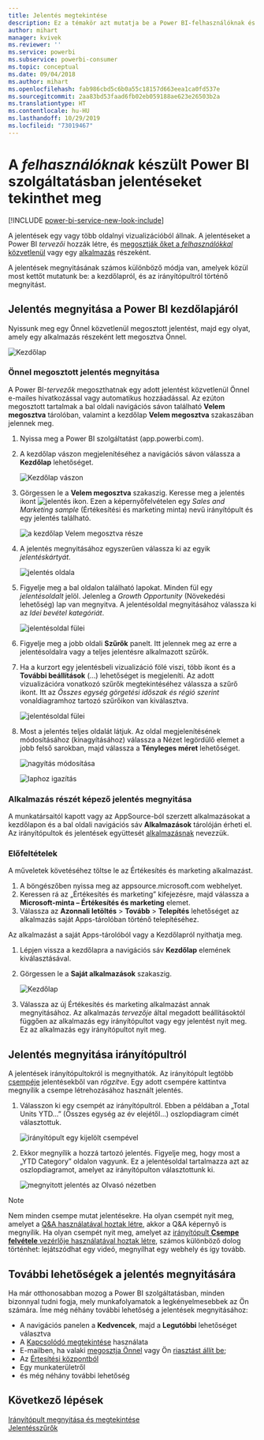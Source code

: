```yaml
---
title: Jelentés megtekintése
description: Ez a témakör azt mutatja be a Power BI-felhasználóknak és -végfelhasználóknak, hogyan nyithatnak meg és tekinthetnek meg Power BI-jelentéseket.
author: mihart
manager: kvivek
ms.reviewer: ''
ms.service: powerbi
ms.subservice: powerbi-consumer
ms.topic: conceptual
ms.date: 09/04/2018
ms.author: mihart
ms.openlocfilehash: fab986cbd5c6b0a55c18157d663eea1ca0fd537e
ms.sourcegitcommit: 2aa83bd53faad6fb02eb059188ae623e26503b2a
ms.translationtype: HT
ms.contentlocale: hu-HU
ms.lasthandoff: 10/29/2019
ms.locfileid: "73019467"
---
```

# <a name="view-a-report-in-the-power-bi-service-for-consumers"></a>A *felhasználóknak* készült Power BI szolgáltatásban jelentéseket tekinthet meg

[!INCLUDE [power-bi-service-new-look-include](../includes/power-bi-service-new-look-include.md)]

A jelentések egy vagy több oldalnyi vizualizációból állnak. A jelentéseket a Power BI *tervezői* hozzák létre, és [megosztják őket a *felhasználókkal* közvetlenül](end-user-shared-with-me.md) vagy egy [alkalmazás](end-user-apps.md) részeként. 

A jelentések megnyitásának számos különböző módja van, amelyek közül most kettőt mutatunk be: a kezdőlapról, és az irányítópultról történő megnyitást. 

<!-- add art-->


## <a name="open-a-report-from-power-bi-home"></a>Jelentés megnyitása a Power BI kezdőlapjáról
Nyissunk meg egy Önnel közvetlenül megosztott jelentést, majd egy olyat, amely egy alkalmazás részeként lett megosztva Önnel.

   ![Kezdőlap](./media/end-user-report-open/power-bi-home-canvas.png)

### <a name="open-a-report-that-has-been-shared-with-you"></a>Önnel megosztott jelentés megnyitása
A Power BI-*tervezők* megoszthatnak egy adott jelentést közvetlenül Önnel e-mailes hivatkozással vagy automatikus hozzáadással. Az ezúton megosztott tartalmak a bal oldali navigációs sávon található **Velem megosztva** tárolóban, valamint a kezdőlap **Velem megosztva** szakaszában jelennek meg.

1. Nyissa meg a Power BI szolgáltatást (app.powerbi.com).

2. A kezdőlap vászon megjelenítéséhez a navigációs sávon válassza a **Kezdőlap** lehetőséget.  

   ![Kezdőlap vászon](./media/end-user-report-open/power-bi-select-home-new.png)
   
3. Görgessen le a **Velem megosztva** szakaszig. Keresse meg a jelentés ikont ![jelentés ikon](./media/end-user-report-open/power-bi-report-icon.png). Ezen a képernyőfelvételen egy *Sales and Marketing sample* (Értékesítési és marketing minta) nevű irányítópult és egy jelentés található. 
   
   ![a kezdőlap Velem megosztva része](./media/end-user-report-open/power-bi-shared-new.png)

4. A jelentés megnyitásához egyszerűen válassza ki az egyik *jelentéskártyát*.

   ![jelentés oldala](./media/end-user-report-open/power-bi-open.png)

5. Figyelje meg a bal oldalon található lapokat.  Minden fül egy *jelentésoldalt* jelöl. Jelenleg a *Growth Opportunity* (Növekedési lehetőség) lap van megnyitva. A jelentésoldal megnyitásához válassza ki az *Idei bevétel kategóriát*. 

   ![jelentésoldal fülei](./media/end-user-report-open/power-bi-ytd.png)

6. Figyelje meg a jobb oldali **Szűrők** panelt. Itt jelennek meg az erre a jelentésoldalra vagy a teljes jelentésre alkalmazott szűrők.

7. Ha a kurzort egy jelentésbeli vizualizáció fölé viszi, több ikont és a **További beállítások** (...) lehetőséget is megjeleníti. Az adott vizualizációra vonatkozó szűrők megtekintéséhez válassza a szűrő ikont. Itt az *Összes egység görgetési időszak és régió szerint* vonaldiagramhoz tartozó szűrőikon van kiválasztva.

   ![jelentésoldal fülei](./media/end-user-report-open/power-bi-visual-filters.png)

6. Most a jelentés teljes oldalát látjuk. Az oldal megjelenítésének módosításához (kinagyításához) válassza a Nézet legördülő elemet a jobb felső sarokban, majd válassza a **Tényleges méret** lehetőséget.

   ![nagyítás módosítása](./media/end-user-report-open/power-bi-fit-new.png)

   ![laphoz igazítás](./media/end-user-report-open/power-bi-actual.png)

### <a name="open-a-report-that-is-part-of-an-app"></a>Alkalmazás részét képező jelentés megnyitása
A munkatársaitól kapott vagy az AppSource-ból szerzett alkalmazásokat a kezdőlapon és a bal oldali navigációs sáv **Alkalmazások** tárolóján érheti el. Az irányítópultok és jelentések együttesét [alkalmazásnak](end-user-apps.md) nevezzük.

### <a name="prerequisites"></a>Előfeltételek
A műveletek követéséhez töltse le az Értékesítés és marketing alkalmazást.
1. A böngészőben nyissa meg az appsource.microsoft.com webhelyet.
1. Keressen rá az „Értékesítés és marketing” kifejezésre, majd válassza a **Microsoft-minta – Értékesítés és marketing** elemet.
1. Válassza az **Azonnali letöltés** > **Tovább** > **Telepítés** lehetőséget az alkalmazás saját Apps-tárolóban történő telepítéséhez. 

Az alkalmazást a saját Apps-tárolóból vagy a Kezdőlapról nyithatja meg.
1. Lépjen vissza a kezdőlapra a navigációs sáv **Kezdőlap** elemének kiválasztásával.

7. Görgessen le a **Saját alkalmazások** szakaszig.

   ![Kezdőlap](./media/end-user-report-open/power-bi-app.png)

8. Válassza az új Értékesítés és marketing alkalmazást annak megnyitásához. Az alkalmazás *tervezője* által megadott beállításoktól függően az alkalmazás egy irányítópultot vagy egy jelentést nyit meg. Ez az alkalmazás egy irányítópultot nyit meg.  


## <a name="open-a-report-from-a-dashboard"></a>Jelentés megnyitása irányítópultról
A jelentések irányítópultokról is megnyithatók. Az irányítópult legtöbb [csempéje](end-user-tiles.md) jelentésekből van *rögzítve*. Egy adott csempére kattintva megnyílik a csempe létrehozásához használt jelentés. 

1. Válasszon ki egy csempét az irányítópultról. Ebben a példában a „Total Units YTD...” (Összes egység az év elejétől...) oszlopdiagram címét választottuk.

    ![irányítópult egy kijelölt csempével](./media/end-user-report-open/power-bi-dashboard.png)

2.  Ekkor megnyílik a hozzá tartozó jelentés. Figyelje meg, hogy most a „YTD Category” oldalon vagyunk. Ez a jelentésoldal tartalmazza azt az oszlopdiagramot, amelyet az irányítópulton választottunk ki.

    ![megnyitott jelentés az Olvasó nézetben](./media/end-user-report-open/power-bi-report-tabs.png)

> [!NOTE]
> Nem minden csempe mutat jelentésekre. Ha olyan csempét nyit meg, amelyet a [Q&A használatával hoztak létre](end-user-q-and-a.md), akkor a Q&A képernyő is megnyílik. Ha olyan csempét nyit meg, amelyet az [irányítópult **Csempe felvétele** vezérlője használatával hoztak létre](../service-dashboard-add-widget.md), számos különböző dolog történhet: lejátszódhat egy videó, megnyílhat egy webhely és így tovább.  


##  <a name="still-more-ways-to-open-a-report"></a>További lehetőségek a jelentés megnyitására
Ha már otthonosabban mozog a Power BI szolgáltatásban, minden bizonnyal tudni fogja, mely munkafolyamatok a legkényelmesebbek az Ön számára. Íme még néhány további lehetőség a jelentések megnyitásához:
- A navigációs panelen a **Kedvencek**, majd a **Legutóbbi** lehetőséget választva    
- A [Kapcsolódó megtekintése](end-user-related.md) használata    
- E-mailben, ha valaki [megosztja Önnel](../service-share-reports.md) vagy Ön [riasztást állít be](end-user-alerts.md);    
- Az [Értesítési központból](end-user-notification-center.md)    
- Egy munkaterületről
- és még néhány további lehetőség

## <a name="next-steps"></a>Következő lépések
[Irányítópult megnyitása és megtekintése](end-user-dashboard-open.md)    
[Jelentésszűrők](end-user-report-filter.md)

